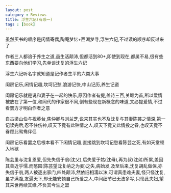 ```yaml
---
layout: post
category : Reviews
title: 浮生六记(有感一)
tags : [book]
---
```



虽然买书的顺序是闲情寄偶,陶庵梦忆+西湖梦寻,浮生六记,不过读的顺序却反过来了
 
 
 
作者三人都谙于养生之道,虽生活颠沛,但都活到80+,即使到现在,都属不易,很有些东西要向他们学习,先单谈沈复的浮生六记
 
 
 
浮生六记听名字就知道是记作者生平的六类大事
 
 
 
闺房记乐,闲情记趣,坎坷记愁,浪游记快,中山记历,养生记道
 
 
 
闺房记乐就是说和妻子在一起的快乐,原因作者有提,盖诗三百,关雎为首,所以爱情被放在了第一位,和同代的作家很不同,倒有些现在新概念的味道,文必提爱情,不过看罢方才明白作者之意
 
 
 
自古梁山伯与祝英台,焦仲卿与刘兰芝,说来其实也不及沈复与其妻陈芸之情深,第一记读完后,忍不住伤神,叹天下竟有此钟情之人,叹天下竟又此情投之眷,也叹天竟不眷顾此鸳鸯伴侣
 
 
 
闺房记乐看罢之后根本看不下闲情记趣,直接跳到坎坷记愁看陈芸之死,有如天堂顿入地狱
 
 
 
陈芸虽与沈复恩爱,但先失信于翁(沈父),后失爱于姑(沈母),再为叔(沈弟)所累,盖因其善近乎懦.而憨园(陈芸望沈复纳之为妾)之失,病始发,及至后来,沈复胡乱做保,亦失信于翁,两人被逐出家门,四处颠沛,然依旧相濡以沫,可谓真患难夫妻,怪只怪沈复,虽才满腹,友遍天下,却无能安顿自己所爱之人,中间细节已无法多写,只怜此夫妇,望其来世再续其缘,不负其今生之盟
